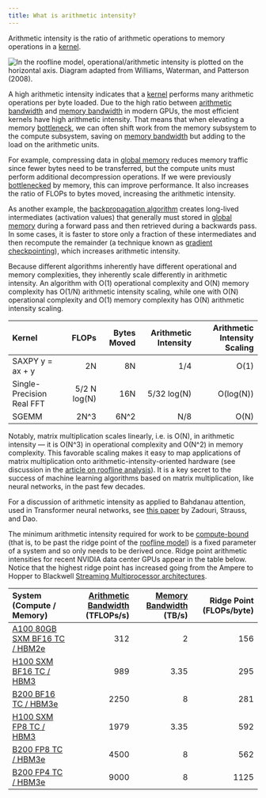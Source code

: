 ```yaml
---
title: What is arithmetic intensity?
---
```


Arithmetic intensity is the ratio of arithmetic operations to memory operations in a [kernel](/gpu-glossary/device-software/kernel).

![In the [roofline model](/gpu-glossary/perf/FIXME), operational/arithmetic intensity is plotted on the horizontal axis. Diagram adapted from [Williams, Waterman, and Patterson (2008)](https://people.eecs.berkeley.edu/~kubitron/cs252/handouts/papers/RooflineVyNoYellow.pdf).](themed-image://FIXMEroofline-model(1)%204.png)

A high arithmetic intensity indicates that a [kernel](/gpu-glossary/device-software/kernel) performs many arithmetic operations per byte loaded. Due to the high ratio between [arithmetic bandwidth](/gpu-glossary/perf/arithmetic-bandwidth) and [memory bandwidth](/gpu-glossary/perf/FIXME) in modern GPUs, the most efficient kernels have high arithmetic intensity. That means that when elevating a memory [bottleneck](/gpu-glossary/perf/FIXME), we can often shift work from the memory subsystem to the compute subsystem, saving on [memory bandwidth](/gpu-glossary/perf/FIXME) but adding to the load on the arithmetic units.

For example, compressing data in [global memory](/gpu-glossary/device-software/global-memory) reduces memory traffic since fewer bytes need to be transferred, but the compute units must perform additional decompression operations. If we were previously [bottlenecked](/gpu-glossary/perf/FIXME) by memory, this can improve performance. It also increases the ratio of FLOPs to bytes moved, increasing the arithmetic intensity.

As another example, the [backpropagation algorithm](https://www.nature.com/articles/323533a0) creates long-lived intermediates (activation values) that generally must stored in [global memory](/gpu-glossary/device-software/global-memory) during a forward pass and then retrieved during a backwards pass. In some cases, it is faster to store only a fraction of these intermediates and then recompute the remainder (a technique known as [gradient checkpointing](https://arxiv.org/abs/1604.06174)), which increases arithmetic intensity.

Because different algorithms inherently have different operational and memory complexities, they inherently scale differently in arithmetic intensity. An algorithm with O(1) operational complexity and O(N) memory complexity has O(1/N) arithmetic intensity scaling, while one with O(N) operational complexity and O(1) memory complexity has O(N) arithmetic intensity scaling.

| **Kernel** | **FLOPs** | **Bytes Moved** | **Arithmetic Intensity** | **Arithmetic Intensity Scaling** |
| :-- | --: | --: | --: | --: |
| SAXPY y = ax + y | 2N | 8N | 1/4 | O(1) |
| Single-Precision Real FFT | 5/2 N log(N) | 16N | 5/32 log(N) | O(log(N)) |
| SGEMM | 2N^3 | 6N^2 | N/8 | O(N) |

Notably, matrix multiplication scales linearly, i.e. is O(N), in arithmetic intensity — it is O(N^3) in operational complexity and O(N^2) in memory complexity. This favorable scaling makes it easy to map applications of matrix multiplication onto arithmetic-intensity-oriented hardware (see discussion in the [article on roofline analysis](/gpu-glossary/perf/FIXME)). It is a key secret to the success of machine learning algorithms based on matrix multiplication, like neural networks, in the past few decades.

For a discussion of arithmetic intensity as applied to Bahdanau attention, used in Transformer neural networks, see [this paper](https://arxiv.org/abs/2505.21487) by Zadouri, Strauss, and Dao.

The minimum arithmetic intensity required for work to be [compute-bound](/gpu-glossary/perf/FIXME) (that is, to be past the ridge point of the [roofline model](/gpu-glossary/perf/FIXME)) is a fixed parameter of a system and so only needs to be derived once. Ridge point arithmetic intensities for recent NVIDIA data center GPUs appear in the table below. Notice that the highest ridge point has increased going from the Ampere to Hopper to Blackwell [Streaming Multiprocessor architectures](/gpu-glossary/device-hardware/streaming-multiprocessor-architecture).

| **System (Compute / Memory)** | **[Arithmetic Bandwidth](/gpu-glossary/perf/FIXME) (TFLOPs/s)** | **[Memory Bandwidth](/gpu-glossary/perf/FIXME) (TB/s)** | **Ridge Point (FLOPs/byte)** |
| :-- | --: | --: | --: |
| [A100 80GB SXM BF16 TC / HBM2e](https://www.nvidia.com/content/dam/en-zz/Solutions/Data-Center/a100/pdf/nvidia-a100-datasheet-us-nvidia-1758950-r4-web.pdf) | 312 | 2 | 156 |
| [H100 SXM BF16 TC / HBM3](https://resources.nvidia.com/en-us-gpu-resources/h100-datasheet-24306) | 989 | 3.35 | 295 |
| [B200 BF16 TC / HBM3e](https://resources.nvidia.com/en-us-dgx-systems/dgx-b200-datasheet) | 2250 | 8 | 281 |
| [H100 SXM FP8 TC / HBM3](https://resources.nvidia.com/en-us-gpu-resources/h100-datasheet-24306) | 1979 | 3.35 | 592 |
| [B200 FP8 TC / HBM3e](https://resources.nvidia.com/en-us-dgx-systems/dgx-b200-datasheet) | 4500 | 8 | 562 |
| [B200 FP4 TC / HBM3e](https://resources.nvidia.com/en-us-dgx-systems/dgx-b200-datasheet) | 9000 | 8 | 1125 |
